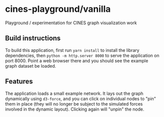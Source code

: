 # cines-playground/vanilla
Playground / experimentation for CINES graph visualization work

## Build instructions

To build this application, first run `yarn install` to install the library
dependencies, then `python -m http.server 8000` to serve the application on port
8000. Point a web browser there and you should see the example graph dataset be
loaded.

## Features

The application loads a small example network. It lays out the graph dynamically
using `d3-force`, and you can click on individual nodes to "pin" them in place
(they will no longer be subject to the simulated forces involved in the dynamic
layout). Clicking again will "unpin" the node.
